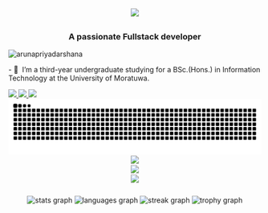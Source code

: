 
<div align="left">
</div>

###
<h1 align="center">
    <img src="https://readme-typing-svg.herokuapp.com/?font=Righteous&size=35&center=true&vCenter=true&width=500&height=70&duration=4000&lines=Hi+There!+👋;+I'm+Aruna+Priyadarshana!;" />
</h1>
<h3 align="center">A passionate Fullstack developer</h3>

<p align="left"> <img src="https://komarev.com/ghpvc/?username=arunapriyadarshana&label=Profile%20views&color=0e75b6&style=flat" alt="arunapriyadarshana" /> </p>

<p align="left">- 🌱 &nbsp;I’m a third-year undergraduate studying for a BSc.(Hons.) in Information Technology at the University of Moratuwa.</p>

<div align="left"> 
  <a href="mailto:arunapbandara45@gmail.com">
    <img src="https://img.shields.io/badge/Gmail-333333?style=for-the-badge&logo=gmail&logoColor=red" />
  </a>
  <a href="https://www.linkedin.com/in/arunapriyadarshana" target="_blank">
    <img src="https://img.shields.io/badge/LinkedIn-0077B5?style=for-the-badge&logo=linkedin&logoColor=white" target="_blank" />
  </a>
  <a href="https://arunapriyadarshana.me" target="_blank">
     <img src="https://img.shields.io/badge/Portfolio-FF5722?style=for-the-badge&logo=todoist&logoColor=white" target="_blank" /> <!-- sqlite, safari, google-chrome are other good icon options -->
  </a>
</div>

<div align="center">

<img  alt="GitHub Snake" src="https://raw.githubusercontent.com/arunapriyadarshana/arunapriyadarshana/output/github-contribution-grid-snake.svg" />

</div>

<div align="center">
    <img src="https://skillicons.dev/icons?i=nextjs,react,nodejs,spring,tailwind,materialui,html,css" /><br>
    <img src="https://skillicons.dev/icons?i=ts,js,java,py,c,mongodb,mysql,postgres,prisma,appwrite,git,figma" /><br>
  <img src="https://skillicons.dev/icons?i=vscode,idea,postman" />
</div>

###

<div align="center">
  <img src="https://github-readme-stats.vercel.app/api?username=arunapriyadarshana&hide_title=false&hide_rank=false&show_icons=true&include_all_commits=true&count_private=true&disable_animations=false&theme=dracula&locale=en&hide_border=true&order=1" height="150" alt="stats graph"  />
  <img src="https://github-readme-stats.vercel.app/api/top-langs?username=arunapriyadarshana&locale=en&hide_title=false&layout=compact&card_width=320&langs_count=7&theme=dracula&hide_border=true&order=2" height="150" alt="languages graph"  />
  <img src="https://streak-stats.demolab.com?user=arunapriyadarshana&locale=en&mode=daily&theme=dracula&hide_border=true&border_radius=5&order=3" height="150" alt="streak graph"  />
  <img src="https://github-profile-trophy.vercel.app?username=arunapriyadarshana&theme=dracula&column=-1&row=1&margin-w=8&margin-h=8&no-bg=false&no-frame=false&order=4" height="150" alt="trophy graph"  />
</div>
